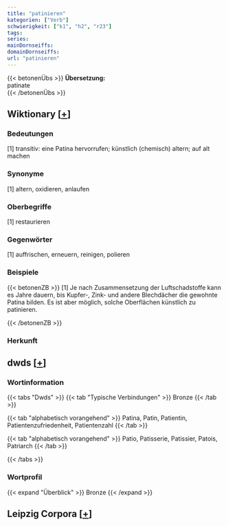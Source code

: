 ```yaml
---
title: "patinieren"
kategorien: ["Verb"]
schwierigkeit: ["k1", "h2", "r23"]
tags:
series:
mainDornseiffs:
domainDornseiffs:
url: "patinieren"
---
```


{{< betonenÜbs >}}
**Übersetzung:**  
patinate  
{{< /betonenÜbs >}}

## Wiktionary [[+](https://de.wiktionary.org/wiki/patinieren)]

### Bedeutungen
[1] transitiv: eine Patina hervorrufen; künstlich (chemisch) altern; auf alt machen  

### Synonyme
[1] altern, oxidieren, anlaufen  

### Oberbegriffe
[1] restaurieren  

### Gegenwörter
[1] auffrischen, erneuern, reinigen, polieren  

### Beispiele
{{< betonenZB >}}
[1] Je nach Zusammensetzung der Luftschadstoffe kann es Jahre dauern, bis Kupfer-, Zink- und andere Blechdächer die gewohnte Patina bilden. Es ist aber möglich, solche Oberflächen künstlich zu patinieren.  

{{< /betonenZB >}}
### Herkunft
  



## dwds [[+](https://www.dwds.de/wb/patinieren)]

### Wortinformation
{{< tabs "Dwds" >}}
{{< tab "Typische Verbindungen" >}}
Bronze
{{< /tab >}}

{{< tab "alphabetisch vorangehend" >}}
Patina, Patin, Patientin, Patientenzufriedenheit, Patientenzahl
{{< /tab >}}

{{< tab "alphabetisch vorangehend" >}}
Patio, Patisserie, Patissier, Patois, Patriarch
{{< /tab >}}

{{< /tabs >}}

### Wortprofil
{{< expand "Überblick" >}} Bronze {{< /expand >}}

## Leipzig Corpora [[+](https://corpora.uni-leipzig.de/en/res?word=patinieren&corpusId=deu_newscrawl-public_2018)]

